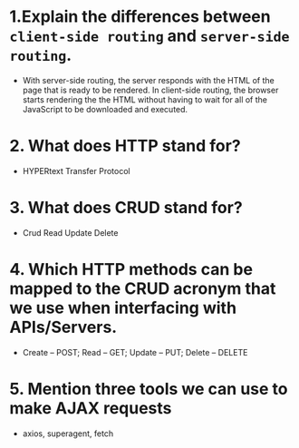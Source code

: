 # 1.Explain the differences between `client-side routing` and `server-side routing`.

- With server-side routing, the server responds with the HTML of the page that is ready to be rendered. In client-side routing, the browser starts rendering the the HTML without having to wait for all of the JavaScript to be downloaded and executed.


# 2.  What does HTTP stand for?

- HYPERtext Transfer Protocol

# 3.  What does CRUD stand for?

- Crud Read Update Delete

# 4.  Which HTTP methods can be mapped to the CRUD acronym that we use when interfacing with APIs/Servers.

- Create – POST; Read – GET; Update – PUT; Delete – DELETE

# 5.  Mention three tools we can use to make AJAX requests

- axios, superagent, fetch